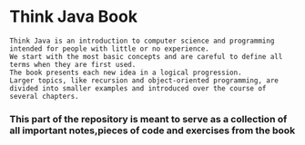 # Think Java Book

    Think Java is an introduction to computer science and programming intended for people with little or no experience. 
    We start with the most basic concepts and are careful to define all terms when they are first used. 
    The book presents each new idea in a logical progression. 
    Larger topics, like recursion and object-oriented programming, are divided into smaller examples and introduced over the course of several chapters.
    
### This part of the repository is meant to serve as a collection of all important notes,pieces of code and exercises from the book
